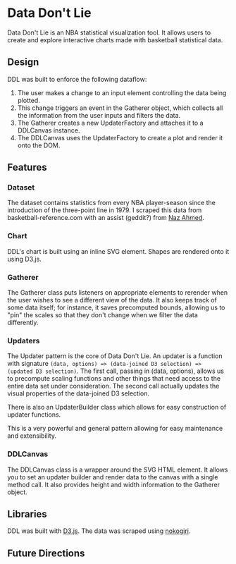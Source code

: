 # Data Don't Lie

Data Don't Lie is an NBA statistical visualization tool. It allows users to create and explore interactive charts made with basketball statistical data.

## Design

DDL was built to enforce the following dataflow:

1. The user makes a change to an input element controlling the data being plotted.
2. This change triggers an event in the Gatherer object, which collects all the information from the user inputs and filters the data.
3. The Gatherer creates a new UpdaterFactory and attaches it to a DDLCanvas instance.
3. The DDLCanvas uses the UpdaterFactory to create a plot and render it onto the DOM.

## Features

### Dataset

The dataset contains statistics from every NBA player-season since the introduction of the three-point line in 1979. I scraped this data from basketball-reference.com with an assist (geddit?) from [Naz Ahmed](https://github.com/nastynaz).

### Chart

DDL's chart is built using an inline SVG element. Shapes are rendered onto it using D3.js.

### Gatherer

The Gatherer class puts listeners on appropriate elements to rerender when the user wishes to see a different view of the data. It also keeps track of some data itself; for instance, it saves precomputed bounds, allowing us to "pin" the scales so that they don't change when we filter the data differently.

### Updaters

The Updater pattern is the core of Data Don't Lie. An updater is a function with signature `(data, options) => (data-joined D3 selection) => (updated D3 selection)`. The first call, passing in (data, options), allows us to precompute scaling functions and other things that need access to the entire data set under consideration. The second call actually updates the visual properties of the data-joined D3 selection.

There is also an UpdaterBuilder class which allows for easy construction of updater functions.

This is a very powerful and general pattern allowing for easy maintenance and extensibility.

### DDLCanvas

The DDLCanvas class is a wrapper around the SVG HTML element. It allows you to set an updater builder and render data to the canvas with a single method call. It also provides height and width information to the Gatherer object.

## Libraries

DDL was built with [D3.js](https://d3js.org/). The data was scraped using [nokogiri](http://www.nokogiri.org/).

## Future Directions
